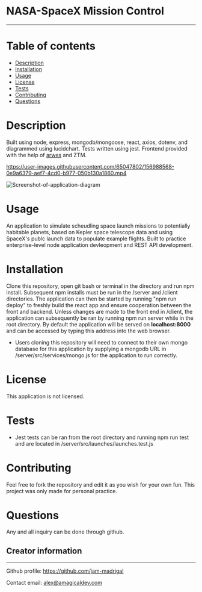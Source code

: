 # NASA-SpaceX Mission Control
---

# Table of contents
- [Description](#description)
- [Installation](#installation)
- [Usage](#usage)
- [License](#license)
- [Tests](#tests)
- [Contributing](#Contributing)
- [Questions](#questions)


# Description
Built using node, express, mongodb/mongoose, react, axios, dotenv, and diagrammed using lucidchart. Tests written using jest. Frontend provided with the help of [arwes](https://github.com/arwes/arwes) and ZTM. 

https://user-images.githubusercontent.com/65047802/156988568-0e9a6379-aef7-4cd0-b977-050b130a1860.mp4

![Screenshot-of-application-diagram](https://user-images.githubusercontent.com/65047802/156988573-3441d483-72d4-4b9d-95d6-31794a17d8f8.png)

# Usage
An application to simulate scheudling space launch missions to potentially habitable planets, based on Kepler space telescope data and using SpaceX's publc launch data to populate example flights. Built to practice enterprise-level node application devleopment and REST API development.

# Installation
Clone this repository, open git bash or terminal in the directory and run npm install. Subsequent npm installs must be run in the /server and /client directories. The application can then be started by running "npm run deploy" to freshly build the react app and ensure cooperation between the front and backend. Unless changes are made to the front end in /client, the application can subsequently be ran by running npm run server while in the root directory. By default the application will be served on **localhost:8000** and can be accessed by typing this address into the web browser.

- Users cloning this repository will need to connect to their own mongo database for this application by supplying a mongodb URL in /server/src/services/mongo.js for the application to run correctly.

# License
This application is not licensed.

# Tests
- Jest tests can be ran from the root directory and running npm run test and are located in /server/src/launches/launches.test.js

# Contributing
Feel free to fork the repository and edit it as you wish for your own fun. This project was only made for personal practice.

# Questions
Any and all inquiry can be done through github.

## Creator information
---
Github profile: https://github.com/jam-madrigal 

Contact email: alex@amagicaldev.com








